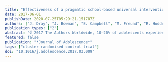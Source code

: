 ```yaml
---
title: "Effectiveness of a pragmatic school-based universal intervention targeting student resilience protective factors in reducing mental health problems in adolescents"
date: 2017-06-01
publishDate: 2020-07-25T05:29:21.151787Z
authors: ["J. Dray", "J. Bowman", "E. Campbell", "M. Freund", "R. Hodder", "L. Wolfenden", "J. Richards", "C. Leane", "S. Green", "C. Lecathelinais", "C. Oldmeadow", "J. Attia", "K. Gillham", "J. Wiggers"]
publication_types: ["2"]
abstract: "© 2017 The Authors Worldwide, 10–20% of adolescents experience mental health problems. Strategies aimed at strengthening resilience protective factors provide a potential approach for reducing mental health problems in adolescents. This study evaluated the effectiveness of a universal, school-based intervention targeting resilience protective factors in reducing mental health problems in adolescents. A cluster randomised controlled trial was conducted in 20 intervention and 12 control secondary schools located in socio-economically disadvantaged areas of NSW, Australia. Data were collected from 3115 students at baseline (Grade 7, 2011), of whom 2149 provided data at follow up (Grade 10, 2014; enrolments in Grades 7 to 10 typically aged 12–16 years; 50% male; 69.0% retention). There were no significant differences between groups at follow-up for three mental health outcomes: total SDQ, internalising problems, and prosocial behaviour. A small statistically significant difference in favour of the control group was found for externalising problems. Findings highlight the continued difficulties in developing effective, school-based prevention programs for mental health problems in adolescents. Trial registration ANZCTR (Ref no: ACTRN12611000606987)."
featured: false
publication: "*Journal of Adolescence*"
tags: ["cluster randomised control trial"]
doi: "10.1016/j.adolescence.2017.03.009"
---
```


